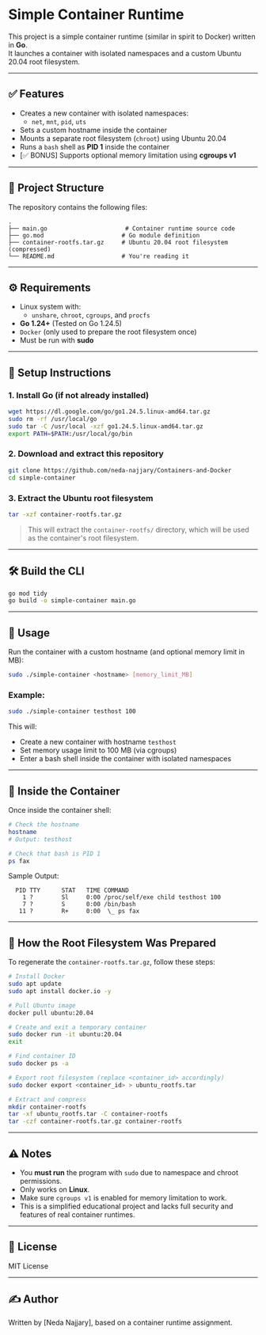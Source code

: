 #  Simple Container Runtime

This project is a simple container runtime (similar in spirit to Docker) written in **Go**.  
It launches a container with isolated namespaces and a custom Ubuntu 20.04 root filesystem.

---

## ✅ Features

- Creates a new container with isolated namespaces:
  - `net`, `mnt`, `pid`, `uts`
- Sets a custom hostname inside the container
- Mounts a separate root filesystem (`chroot`) using Ubuntu 20.04
- Runs a `bash` shell as **PID 1** inside the container
- [✅ BONUS] Supports optional memory limitation using **cgroups v1**

---

## 📁 Project Structure

The repository contains the following files:

```
.
├── main.go                      # Container runtime source code
├── go.mod                      # Go module definition
├── container-rootfs.tar.gz     # Ubuntu 20.04 root filesystem (compressed)
└── README.md                   # You're reading it
```

---

## ⚙️ Requirements

- Linux system with:
  - `unshare`, `chroot`, `cgroups`, and `procfs`
- **Go 1.24+** (Tested on Go 1.24.5)
- `Docker` (only used to prepare the root filesystem once)
- Must be run with **sudo**

---

## 🔧 Setup Instructions

### 1. Install Go (if not already installed)

```bash
wget https://dl.google.com/go/go1.24.5.linux-amd64.tar.gz
sudo rm -rf /usr/local/go
sudo tar -C /usr/local -xzf go1.24.5.linux-amd64.tar.gz
export PATH=$PATH:/usr/local/go/bin
```

### 2. Download and extract this repository

```bash
git clone https://github.com/neda-najjary/Containers-and-Docker
cd simple-container
```

### 3. Extract the Ubuntu root filesystem

```bash
tar -xzf container-rootfs.tar.gz
```

> This will extract the `container-rootfs/` directory, which will be used as the container's root filesystem.

---

## 🛠️ Build the CLI

```bash
go mod tidy
go build -o simple-container main.go
```

---

## 🚀 Usage

Run the container with a custom hostname (and optional memory limit in MB):

```bash
sudo ./simple-container <hostname> [memory_limit_MB]
```

### Example:

```bash
sudo ./simple-container testhost 100
```

This will:
- Create a new container with hostname `testhost`
- Set memory usage limit to 100 MB (via cgroups)
- Enter a bash shell inside the container with isolated namespaces

---

## 🧪 Inside the Container

Once inside the container shell:

```bash
# Check the hostname
hostname
# Output: testhost

# Check that bash is PID 1
ps fax
```

Sample Output:
```
  PID TTY      STAT   TIME COMMAND
    1 ?        Sl     0:00 /proc/self/exe child testhost 100
    7 ?        S      0:00 /bin/bash
   11 ?        R+     0:00  \_ ps fax
```

---

## 🧰 How the Root Filesystem Was Prepared

To regenerate the `container-rootfs.tar.gz`, follow these steps:

```bash
# Install Docker
sudo apt update
sudo apt install docker.io -y

# Pull Ubuntu image
docker pull ubuntu:20.04

# Create and exit a temporary container
sudo docker run -it ubuntu:20.04
exit

# Find container ID
sudo docker ps -a

# Export root filesystem (replace <container_id> accordingly)
sudo docker export <container_id> > ubuntu_rootfs.tar

# Extract and compress
mkdir container-rootfs
tar -xf ubuntu_rootfs.tar -C container-rootfs
tar -czf container-rootfs.tar.gz container-rootfs
```

---

## ⚠️ Notes

- You **must run** the program with `sudo` due to namespace and chroot permissions.
- Only works on **Linux**.
- Make sure `cgroups v1` is enabled for memory limitation to work.
- This is a simplified educational project and lacks full security and features of real container runtimes.

---

## 📜 License

MIT License

---

## ✍️ Author

Written by [Neda Najjary], based on a container runtime assignment.
